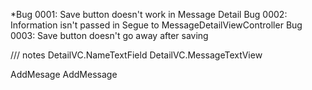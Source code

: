 *Bug 0001: Save button doesn't work in Message Detail
Bug 0002: Information isn't passed in Segue to MessageDetailViewController
Bug 0003: Save button doesn't go away after saving



/// notes 
DetailVC.NameTextField
DetailVC.MessageTextView

AddMesage
AddMessage